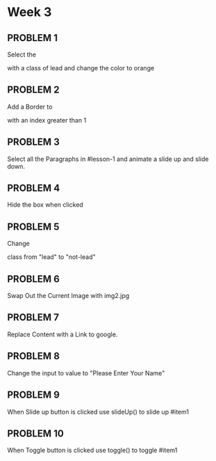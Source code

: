 # Week 3

## PROBLEM 1
Select the <p> with a class of lead and change the color to orange

## PROBLEM 2
Add a Border to <p> with an index greater than 1

## PROBLEM 3
Select all the Paragraphs in #lesson-1 and animate a slide up and slide down.

## PROBLEM 4
Hide the box when clicked

## PROBLEM 5
Change <p> class from "lead" to "not-lead"

## PROBLEM 6
Swap Out the Current Image with img2.jpg

## PROBLEM 7
Replace Content with a Link to google.

## PROBLEM 8
Change the input to value to "Please Enter Your Name"

## PROBLEM 9
When Slide up button is clicked use slideUp() to slide up #item1

## PROBLEM 10
When Toggle button is clicked use toggle() to toggle #item1